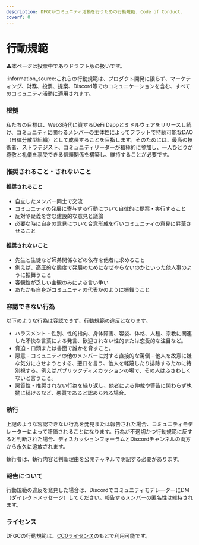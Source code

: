 ```yaml
---
description: DFGCがコミュニティ活動を行うための行動規範. Code of Conduct.
coverY: 0
---
```


# 行動規範

⚠️本ページは投票中でありドラフト版の扱いです。

:information\_source:これらの行動規範は、プロダクト開発に限らず、マーケティング、財務、投票、提案、Discord等でのコミュニケーションを含む、すべてのコミュニティ活動に適用されます。

### 根拠

私たちの目標は、Web3時代に資するDeFi Dappとミドルウェアをリリースし続け、コミュニティに関わるメンバーの主体性によってフラットで持続可能なDAO（自律分散型組織）として成長することを目指します。そのためには、最高の技術者、ストラテジスト、コミュニティリーダーが積極的に参加し、一人ひとりが尊敬と礼儀を享受できる信頼関係を構築し、維持することが必要です。&#x20;

### 推奨されること・されないこと

#### 推奨されること

* 自立したメンバー同士で交流
* コミュニティの発展に寄与する行動について自律的に提案・実行すること
* 反対や疑義を含む建設的な意見と議論
* 必要な時に自身の意見について合意形成を行いコミュニティの意見に昇華させること

#### 推奨されないこと

* 先生と生徒など師弟関係などの依存を他者に求めること
* 例えば、高圧的な態度で発展のためになぜやらないのかといった他人事のように振舞うこと
* 客観性が乏しい主観のみによる言い争い
* あたかも自身がコミュニティの代表かのように振舞うこと

### 容認できない行為

以下のような行為は容認できず、行動規範の違反となります。&#x20;

* ハラスメント - 性別、性的指向、身体障害、容姿、体格、人種、宗教に関連した不快な言葉による発言、歓迎されない性的または恋愛的な注目など。
* 脅迫 - 口頭または書面で誰かを脅すこと。&#x20;
* 悪意 - コミュニティの他のメンバーに対する直接的な罵倒 - 他人を故意に嫌な気分にさせようとする、悪口を言う、他人を軽蔑したり排除するために特別視する。例えばパブリックディスカッションの場で、その人はふさわしくないと言うこと。
* 悪質性 - 推奨されない行為を繰り返し、他者による仲裁や警告に関わらず執拗に続けるなど、悪質であると認められる場合。

### 執行

上記のような容認できない行為を発見または報告された場合、コミュニティモデレーターによって評価されることになります。行為が不適切かつ行動規範に反すると判断された場合、ディスカッションフォーラムとDiscordチャンネルの両方から永久に追放されます。&#x20;

執行者は、執行内容と判断理由を公開チャネルで明記する必要があります。

### 報告について

行動規範の違反を発見した場合は、DiscordでコミュニティモデレーターにDM（ダイレクトメッセージ）してください。報告するメンバーの匿名性は維持されます。

### ライセンス

DFGCの行動規範は、[CC0ライセンス](https://creativecommons.org/share-your-work/public-domain/cc0/)のもとで利用可能です。



